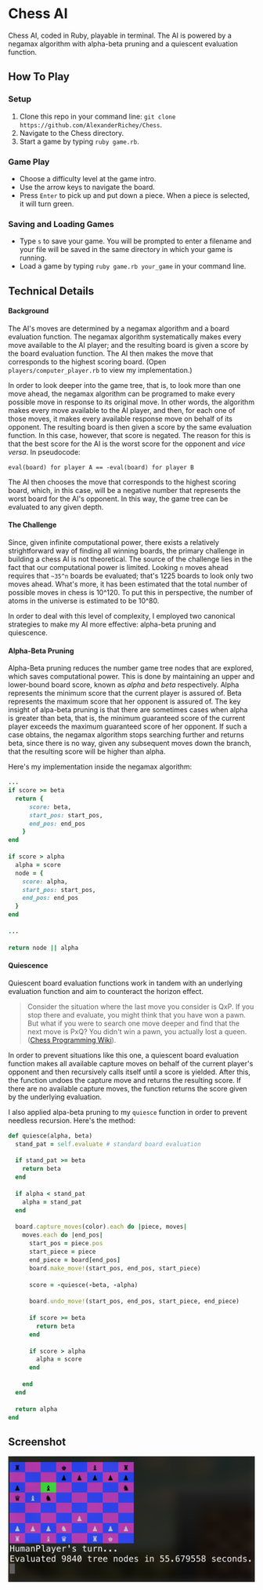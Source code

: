 # Chess AI

Chess AI, coded in Ruby, playable in terminal. The AI is powered by a negamax algorithm with alpha-beta pruning and a quiescent evaluation function.

## How To Play

### Setup

1. Clone this repo in your command line: `git clone https://github.com/AlexanderRichey/Chess`.
2. Navigate to the Chess directory.
3. Start a game by typing `ruby game.rb`.

### Game Play

- Choose a difficulty level at the game intro.
- Use the arrow keys to navigate the board.
- Press `Enter` to pick up and put down a piece. When a piece is selected, it will turn green.

### Saving and Loading Games

- Type `s` to save your game. You will be prompted to enter a filename and your file will be saved in the same directory in which your game is running.
- Load a game by typing `ruby game.rb your_game` in your command line.

## Technical Details

#### Background

The AI's moves are determined by a negamax algorithm and a board evaluation function. The negamax algorithm systematically makes every move available to the AI player; and the resulting board is given a score by the board evaluation function. The AI then makes the move that corresponds to the highest scoring board. (Open `players/computer_player.rb` to view my implementation.)

In order to look deeper into the game tree, that is, to look more than one move ahead, the negamax algorithm can be programed to make every possible move in response to its original move. In other words, the algorithm makes every move available to the AI player, and then, for each one of those moves, it makes every available response move on behalf of its opponent. The resulting board is then given a score by the same evaluation function. In this case, however, that score is negated. The reason for this is that the best score for the AI is the worst score for the opponent and *vice versa*. In pseudocode:
```
eval(board) for player A == -eval(board) for player B
```
The AI then chooses the move that corresponds to the highest scoring board, which, in this case, will be a negative number that represents the worst board for the AI's opponent. In this way, the game tree can be evaluated to any given depth.

#### The Challenge

Since, given infinite computational power, there exists a relatively strightforward way of finding all winning boards, the primary challenge in building a chess AI is not theoretical. The source of the challenge lies in the fact that our computational power is limited. Looking `n` moves ahead requires that `~35^n` boards be evaluated; that's 1225 boards to look only two moves ahead. What's more, it has been estimated that the total number of possible moves in chess is 10^120. To put this in perspective, the number of atoms in the universe is estimated to be 10^80.

In order to deal with this level of complexity, I employed two canonical strategies to make my AI more effective: alpha-beta pruning and quiescence.

#### Alpha-Beta Pruning

Alpha-Beta pruning reduces the number game tree nodes that are explored, which saves computational power. This is done by maintaining an upper and lower-bound board score, known as *alpha* and *beta* respectively. Alpha represents the minimum score that the current player is assured of. Beta represents the maximum score that her opponent is assured of. The key insight of alpa-beta pruning is that there are sometimes cases when alpha is greater than beta, that is, the minimum guaranteed score of the current player exceeds the maximum guaranteed score of her opponent. If such a case obtains, the negamax algorithm stops searching further and returns beta, since there is no way, given any subsequent moves down the branch, that the resulting score will be higher than alpha.

Here's my implementation inside the negamax algorithm:
```ruby
...
if score >= beta
  return {
      score: beta,
      start_pos: start_pos,
      end_pos: end_pos
    }
end

if score > alpha
  alpha = score
  node = {
    score: alpha,
    start_pos: start_pos,
    end_pos: end_pos
  }
end

...

return node || alpha
```

#### Quiescence

Quiescent board evaluation functions work in tandem with an underlying evaluation function and aim to counteract the horizon effect.

> Consider the situation where the last move you consider is QxP. If you stop there and evaluate, you might think that you have won a pawn. But what if you were to search one move deeper and find that the next move is PxQ? You didn't win a pawn, you actually lost a queen. ([Chess Programming Wiki](https://chessprogramming.wikispaces.com/Quiescence+Search)).

In order to prevent situations like this one, a quiescent board evaluation function makes all available capture moves on behalf of the current player's opponent and then recursively calls itself until a score is yielded. After this, the function undoes the capture move and returns the resulting score. If there are no available capture moves, the function returns the score given by the underlying evaluation.

I also applied alpa-beta pruning to my `quiesce` function in order to prevent needless recursion. Here's the method:

```ruby
def quiesce(alpha, beta)
  stand_pat = self.evaluate # standard board evaluation

  if stand_pat >= beta
    return beta
  end

  if alpha < stand_pat
    alpha = stand_pat
  end

  board.capture_moves(color).each do |piece, moves|
    moves.each do |end_pos|
      start_pos = piece.pos
      start_piece = piece
      end_piece = board[end_pos]
      board.make_move!(start_pos, end_pos, start_piece)

      score = -quiesce(-beta, -alpha)

      board.undo_move!(start_pos, end_pos, start_piece, end_piece)

      if score >= beta
        return beta
      end

      if score > alpha
        alpha = score
      end

    end
  end

  return alpha
end
```

## Screenshot

![Screenshot](./images/screenshot.png)
